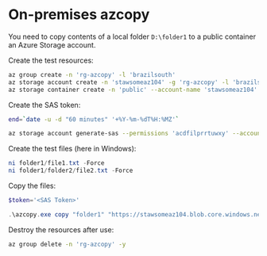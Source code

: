 # On-premises azcopy

You need to copy contents of a local folder `D:\folder1` to a public container an Azure Storage account.

Create the test resources:

```sh
az group create -n 'rg-azcopy' -l 'brazilsouth'
az storage account create -n 'stawsomeaz104' -g 'rg-azcopy' -l 'brazilsouth'
az storage container create -n 'public' --account-name 'stawsomeaz104' --public-access 'container'
```

Create the SAS token:

```sh
end=`date -u -d "60 minutes" '+%Y-%m-%dT%H:%MZ'`

az storage account generate-sas --permissions 'acdfilprrtuwxy' --account-name 'stawsomeaz104' --services 'b' --resource-types 'sco' --expiry $end -o tsv
```

Create the test files (here in Windows):

```ps1
ni folder1/file1.txt -Force
ni folder1/folder2/file2.txt -Force
```

Copy the files:

```ps1
$token='<SAS Token>'

.\azcopy.exe copy "folder1" "https://stawsomeaz104.blob.core.windows.net/public?$token" --recursive
```

Destroy the resources after use:

```sh
az group delete -n 'rg-azcopy' -y
```